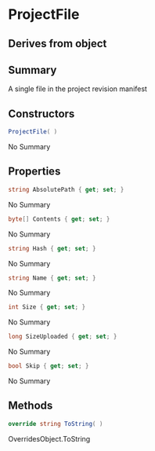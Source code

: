 # ProjectFile

## Derives from object

## Summary

A single file in the project revision manifest
## Constructors

```c#
ProjectFile( ) 
```
No Summary
## Properties

```c#
string AbsolutePath { get; set; } 
```
No Summary
```c#
byte[] Contents { get; set; } 
```
No Summary
```c#
string Hash { get; set; } 
```
No Summary
```c#
string Name { get; set; } 
```
No Summary
```c#
int Size { get; set; } 
```
No Summary
```c#
long SizeUploaded { get; set; } 
```
No Summary
```c#
bool Skip { get; set; } 
```
No Summary
## Methods

```c#
override string ToString( ) 
```
OverridesObject.ToString
